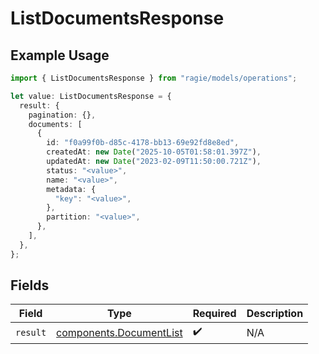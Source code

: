 # ListDocumentsResponse

## Example Usage

```typescript
import { ListDocumentsResponse } from "ragie/models/operations";

let value: ListDocumentsResponse = {
  result: {
    pagination: {},
    documents: [
      {
        id: "f0a99f0b-d85c-4178-bb13-69e92fd8e8ed",
        createdAt: new Date("2025-10-05T01:58:01.397Z"),
        updatedAt: new Date("2023-02-09T11:50:00.721Z"),
        status: "<value>",
        name: "<value>",
        metadata: {
          "key": "<value>",
        },
        partition: "<value>",
      },
    ],
  },
};
```

## Fields

| Field                                                              | Type                                                               | Required                                                           | Description                                                        |
| ------------------------------------------------------------------ | ------------------------------------------------------------------ | ------------------------------------------------------------------ | ------------------------------------------------------------------ |
| `result`                                                           | [components.DocumentList](../../models/components/documentlist.md) | :heavy_check_mark:                                                 | N/A                                                                |